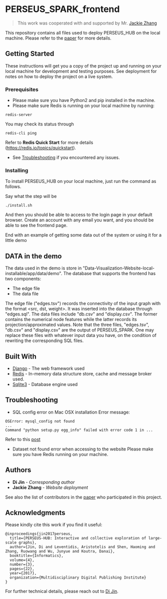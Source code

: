 # PERSEUS_SPARK_frontend
>This work was cooperated with and supported by Mr. [Jackie Zhang](https://github.com/ReactiveXYZ-Dev)

This repository contains all files used to deploy PERSEUS_HUB on the local machine. Please refer to the [paper](https://www.mdpi.com/2227-9709/4/3/22) for more details.

## Getting Started

These instructions will get you a copy of the project up and running on your local machine for development and testing purposes. See deployment for notes on how to deploy the project on a live system.

### Prerequisites

* Please make sure you have Python2 and pip installed in the machine. 
* Please make sure Redis is running on your local machine by running:

```
redis-server
```

You may check its status through
```
redis-cli ping
```

Refer to **Redis Quick Start** for more details (https://redis.io/topics/quickstart).

* See [Troubleshooting](##Troubleshooting) if you encountered any issues.

### Installing

To install PERSEUS_HUB on your local machine, just run the command as follows.

Say what the step will be

```
./install.sh
```

And then you should be able to access to the login page in your default browser. Create an account with any email you want, and you should be able to see the frontend page.

End with an example of getting some data out of the system or using it for a little demo

## DATA in the demo

The data used in the demo is store in "Data-Visualization-Website-local-installable⁩/⁨app⁩/data⁩/demo⁩". The database that supports the frontend has two components:
* The edge file
* The data file

The edge file ("edges.tsv") records the connectivity of the input graph with the format <src, dst, weight>. It was inserted into the database through "edges.sql".
The data files include "db.csv" and "display.csv". The former contains the numerical node features while the latter records its projection/approximated values.
Note that the three files, "edges.tsv", "db.csv" and "display.csv" are the output of PERSEUS_SPARK. One may replace these files with whatever input data you have, on the condition of rewriting the corresponding SQL files.



## Built With

* [Django](https://www.djangoproject.com/) - The web framework used
* [Redis](https://redis.io/) - In-memory data structure store, cache and message broker used.
* [Sqlite3](https://www.sqlite.org/index.html) - Database engine used


## Troubleshooting

* SQL config error on Mac OSX installation
Error message: 
```
OSError: mysql_config not found
...
Command "python setup.py egg_info" failed with error code 1 in ...
```
Refer to this [post](https://github.com/clips/pattern/issues/203)

* Dataset not found error when accessing to the website
Please make sure you have Redis running on your machine.


## Authors

* **Di Jin** - *Corresponding author*
* **Jackie Zhang** - *Website deployment*

See also the list of contributors in the [paper](https://www.mdpi.com/2227-9709/4/3/22) who participated in this project.


## Acknowledgments

Please kindly cite this work if you find it useful:
```
@inproceedings{jin2017perseus,
  title={PERSEUS-HUB: Interactive and collective exploration of large-scale graphs},
  author={Jin, Di and Leventidis, Aristotelis and Shen, Haoming and Zhang, Ruowang and Wu, Junyue and Koutra, Danai},
  booktitle={Informatics},
  volume={4},
  number={3},
  pages={22},
  year={2017},
  organization={Multidisciplinary Digital Publishing Institute}
}
```
For further technical details, please reach out to [Di Jin](http://www-personal.umich.edu/~dijin/).

